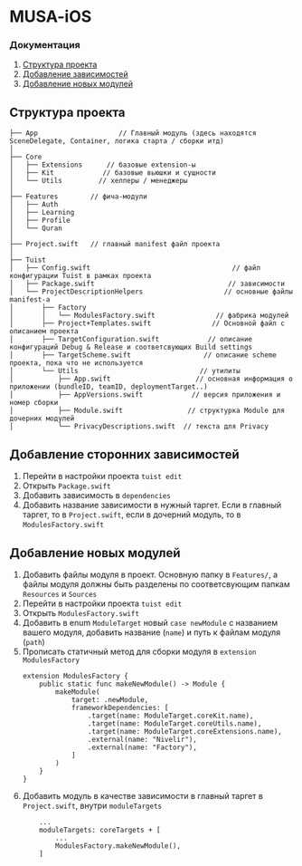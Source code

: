 # MUSA-iOS

### Документация
1. [Структура проекта](#structure)
2. [Добавление зависимостей](#dependencies)
3. [Добавление новых модулей](#newModule)

<a name="structure"></a>
## Структура проекта

```
├── App                    // Главный модуль (здесь находятся SceneDelegate, Container, логика старта / сборки итд)
│
├── Core
│   ├── Extensions      // базовые extension-ы 
│   ├── Kit            // базовые вьюшки и сущности
│   └── Utils         // хелперы / менеджеры 
│
├── Features        // фича-модули
│   ├── Auth
│   ├── Learning
│   ├── Profile
│   └── Quran
│
├── Project.swift   // главный manifest файл проекта
│
├── Tuist
│   ├── Config.swift                                   // файл конфигурации Tuist в рамках проекта
│   ├── Package.swift                                 // зависимости
│   └── ProjectDescriptionHelpers                    // основные файлы manifest-а
│       ├── Factory
│       │   └── ModulesFactory.swift               // фабрика модулей
│       ├── Project+Templates.swift               // Основной файл с описанием проекта
│       ├── TargetConfiguration.swift            // описание конфигураций Debug & Release и соответсвующих Build settings
│       ├── TargetScheme.swift                  // описание scheme проекта, пока что не используется
│       └── Utils                              // утилиты
│           ├── App.swift                     // основная информация о приложении (bundleID, teamID, deploymentTarget..)
│           ├── AppVersions.swift            // версия приложения и номер сборки
│           ├── Module.swift                // структурка Module для дочерних модулей
│           └── PrivacyDescriptions.swift  // текста для Privacy
```

<a name="dependencies"></a>
## Добавление сторонних зависимостей

1. Перейти в настройки проекта `tuist edit`
2. Открыть `Package.swift`
3. Добавить зависимость в `dependencies`
4. Добавить название зависимости в нужный таргет. Если в главный таргет, то в `Project.swift`, если в дочерний модуль, то в `ModulesFactory.swift`


<a name="newModule"></a>
## Добавление новых модулей

1. Добавить файлы модуля в проект. Основную папку в `Features/`, а файлы модуля должны быть разделены по соответсвующим папкам `Resources` и `Sources`
2. Перейти в настройки проекта `tuist edit`
3. Открыть `ModulesFactory.swift`
4. Добавить в enum `ModuleTarget` новый `case newModule` с названием вашего модуля, добавить название (`name`) и путь к файлам модуля (`path`)
5. Прописать статичный метод для сборки модуля в `extension ModulesFactory`
    ```
    extension ModulesFactory {
        public static func makeNewModule() -> Module {
            makeModule(
                target: .newModule,
                frameworkDependencies: [
                    .target(name: ModuleTarget.coreKit.name),
                    .target(name: ModuleTarget.coreUtils.name),
                    .target(name: ModuleTarget.coreExtensions.name),
                    .external(name: "Nivelir"),
                    .external(name: "Factory"),
                ]
            )
        }
    }
    ```
6. Добавить модуль в качестве зависимости в главный таргет в `Project.swift`, внутри `moduleTargets`
    ```
        ...
        moduleTargets: coreTargets + [
            ...
            ModulesFactory.makeNewModule(),
        ]
    ```
